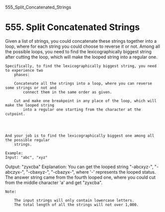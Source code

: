 555_Split_Concatenated_Strings
# 555. Split Concatenated Strings

Given a list of strings, you could concatenate these strings together into a loop, where for
        each string you could choose to reverse it or not. Among all the possible loops, you need to
        find the lexicographically biggest string after cutting the loop, which will make the looped
        string into a regular one.

    Specifically, to find the lexicographically biggest string, you need to experience two
        phases:
    
        Concatenate all the strings into a loop, where you can reverse some strings or not and
            connect them in the same order as given.
        
        Cut and make one breakpoint in any place of the loop, which will make the looped string
            into a regular one starting from the character at the cutpoint.
        
    
    

    And your job is to find the lexicographically biggest one among all the possible regular
        strings.

    Example:
    Input: "abc", "xyz"
Output: "zyxcba"
Explanation: You can get the looped string "-abcxyz-", "-abczyx-", "-cbaxyz-", "-cbazyx-", where '-' represents the looped status. The answer string came from the fourth looped one, where you could cut from the middle character 'a' and get "zyxcba".

    

    Note:
    
        The input strings will only contain lowercase letters.
        The total length of all the strings will not over 1,000.